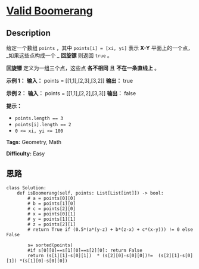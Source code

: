 # [Valid Boomerang][title]

## Description

给定一个数组 `points` ，其中 `points[i] = [xi, yi]` 表示 **X-Y** 平面上的一个点， _如果这些点构成一个  _
**回旋镖**  则返回 `true` 。

**回旋镖**  定义为一组三个点，这些点  **各不相同**  且  **不在一条直线上**  。



**示例 1：**
            **输入：** points = [[1,1],[2,3],[3,2]]    **输出：** true    

**示例 2：**
            **输入：** points = [[1,1],[2,2],[3,3]]    **输出：** false



**提示：**

  * `points.length == 3`
  * `points[i].length == 2`
  * `0 <= xi, yi <= 100`


**Tags:** Geometry, Math

**Difficulty:** Easy

## 思路

``` python3
class Solution:
    def isBoomerang(self, points: List[List[int]]) -> bool:
        # a = points[0][0]
        # b = points[1][0]
        # c = points[2][0]
        # x = points[0][1]
        # y = points[1][1]
        # z = points[2][1]
        # return True if (0.5*(a*(y-z) + b*(z-x) + c*(x-y))) != 0 else False

        s= sorted(points)
        #if s[0][0]==s[1][0]==s[2][0]: return False
        return (s[1][1]-s[0][1])  * (s[2][0]-s[0][0])!=  (s[2][1]-s[0][1]) *(s[1][0]-s[0][0])        
```

[title]: https://leetcode-cn.com/problems/valid-boomerang
